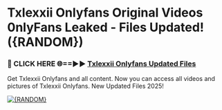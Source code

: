 # Txlexxii Onlyfans Original Videos 0nlyFans Leaked - Files Updated! ({RANDOM})

<h3>🔴 CLICK HERE 🌐==►► <a href="https://betterlinks.top/A2PfLJ" rel="nofollow">Txlexxii Onlyfans Updated Files</a></h3>

Get Txlexxii Onlyfans and all content. Now you can access all videos and pictures of Txlexxii Onlyfans. New Updated Files 2025!

[![{RANDOM}](https://i.imgur.com/ppqm5kG.gif)](https://betterlinks.top/A2PfLJ)
